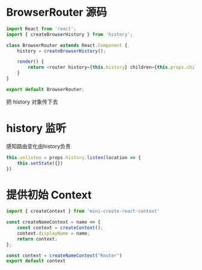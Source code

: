 

# BrowserRouter 源码

```javascript
import React from 'react';
import { createBrowserHistory } from 'history';

class BrowserRouter extends React.Component {
    history = createBrowserHistory();

    render() {
        return <router history={this.history} children={this.props.children}/>
    }
}

export default BrowserRouter;
```

把 history 对象传下去



# history 监听

感知路由变化由history负责

```javascript
this.unlisten = props.history.listen(location => {
    this.setState({})
})
```



# 提供初始 Context 

```javascript
import { createContext } from 'mini-create-react-context'

const createNameContext = name => {
	const context = createContext();
	context.displayName = name;
	return context;
};

const context = createNameContext("Router")
export default context
```
